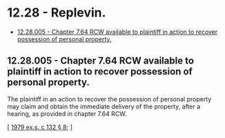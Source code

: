 # 12.28 - Replevin.
* [12.28.005 - Chapter  7.64 RCW available to plaintiff in action to recover possession of personal property.](#1228005---chapter--764-rcw-available-to-plaintiff-in-action-to-recover-possession-of-personal-property)
## 12.28.005 - Chapter  7.64 RCW available to plaintiff in action to recover possession of personal property.
The plaintiff in an action to recover the possession of personal property may claim and obtain the immediate delivery of the property, after a hearing, as provided in chapter 7.64 RCW.

\[ [1979 ex.s. c 132 § 8](https://leg.wa.gov/CodeReviser/documents/sessionlaw/1979ex1c132.pdf?cite=1979%20ex.s.%20c%20132%20§%208); \]


